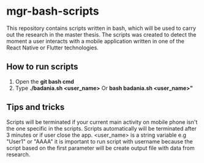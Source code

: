 # mgr-bash-scripts
This repository contains scripts written in bash, which will be used to carry out the research in the master thesis.
The scripts was created to detect the moment a user interacts with a mobile application written in one of the React Native or Flutter technologies.

## How to run scripts

1. Open the **git bash cmd**
2. Type **./badania.sh <user_name>** Or **bash badania.sh <user_name>"**


## Tips and tricks
Scripts will be terminated if your current main activity on mobile phone isn't the one specific in the scripts.
Scripts automatically will be terminated after 3 minutes or if user close the app. 
<user_name> is a string variable e.g "User1" or "AAAA" it is important to run script with username because the script based on the first 
parameter will be create output file with data from research.
